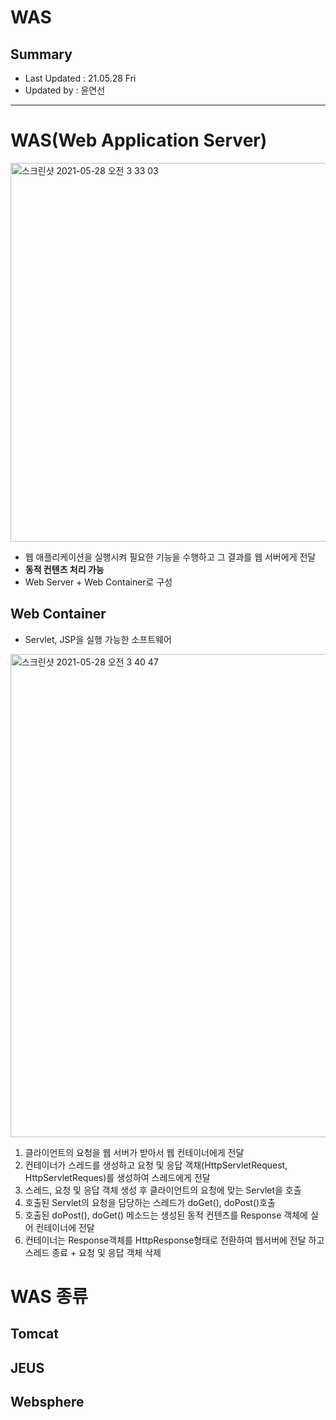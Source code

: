 WAS
=================================
## Summary
- Last Updated : 21.05.28 Fri    
- Updated by : 윤연선
-----------------------------------

# WAS(Web Application Server)
   
<img width="606" alt="스크린샷 2021-05-28 오전 3 33 03" src="https://user-images.githubusercontent.com/57285121/119878705-6ad6db80-bf65-11eb-9a55-1ecead75027d.png">
   
* 웹 애플리케이션을 실행시켜 필요한 기능을 수행하고 그 결과를 웹 서버에게 전달
* **동적 컨텐츠 처리 가능**
* Web Server + Web Container로 구성

## Web Container
* Servlet, JSP을 실행 가능한 소프트웨어
   
<img width="773" alt="스크린샷 2021-05-28 오전 3 40 47" src="https://user-images.githubusercontent.com/57285121/119879735-7f67a380-bf66-11eb-8b8d-4606d6b052eb.png">
   
1. 클라이언트의 요청을 웹 서버가 받아서 웹 컨테이너에게 전달
2. 컨테이너가 스레드를 생성하고 요청 및 응답 객채(HttpServletRequest, HttpServletReques)를 생성하여 스레드에게 전달
3. 스레드, 요청 및 응답 객체 생성 후 클라이언트의 요청에 맞는 Servlet을 호출
4. 호출된 Servlet의 요청을 담당하는 스레드가 doGet(), doPost()호출
5. 호출된 doPost(), doGet() 메소드는 생성된 동적 컨텐츠를 Response 객체에 실어 컨테이너에 전달
6. 컨테이너는 Response객체를 HttpResponse형태로 전환하여 웹서버에 전달 하고 스레드 종료 + 요청 및 응답 객체 삭제

# WAS 종류

## Tomcat

## JEUS

## Websphere



